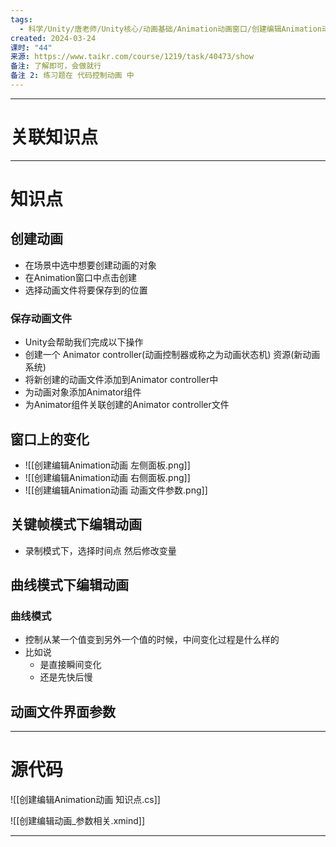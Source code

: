 ```yaml
---
tags:
  - 科学/Unity/唐老师/Unity核心/动画基础/Animation动画窗口/创建编辑Animation动画
created: 2024-03-24
课时: "44"
来源: https://www.taikr.com/course/1219/task/40473/show
备注: 了解即可，会做就行
备注 2: 练习题在 代码控制动画 中
---
```


---
# 关联知识点



---
# 知识点

## 创建动画

- 在场景中选中想要创建动画的对象
- 在Animation窗口中点击创建
- 选择动画文件将要保存到的位置

### 保存动画文件

- Unity会帮助我们完成以下操作
- 创建一个 Animator controller(动画控制器或称之为动画状态机)  资源(新动画系统)
- 将新创建的动画文件添加到Animator controller中
- 为动画对象添加Animator组件
- 为Animator组件关联创建的Animator controller文件
## 窗口上的变化

- ![[创建编辑Animation动画 左侧面板.png]]
- ![[创建编辑Animation动画 右侧面板.png]]
- ![[创建编辑Animation动画 动画文件参数.png]]

## 关键帧模式下编辑动画

- 录制模式下，选择时间点 然后修改变量
## 曲线模式下编辑动画

### 曲线模式

- 控制从某一个值变到另外一个值的时候，中间变化过程是什么样的
- 比如说
	- 是直接瞬间变化
	- 还是先快后慢
## 动画文件界面参数



---
# 源代码

![[创建编辑Animation动画 知识点.cs]]

![[创建编辑动画_参数相关.xmind]]

---
